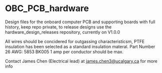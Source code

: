 # OBC_PCB_hardware
Design files for the onboard computer PCB and supporting boards with full history, keep repo private, to release designs use the hardware_design_releases repository, currently on V1.0.0

All wires should be concidered for outgassing characteristicsm, PTFE insulation has been selected as a standard insulation materal. Part Number 26 AWG: 5853 BK005
1 amp per conductor should be max. 


Contact James Chen (Electrical lead) at james.chen3@ucalgary.ca for more info
